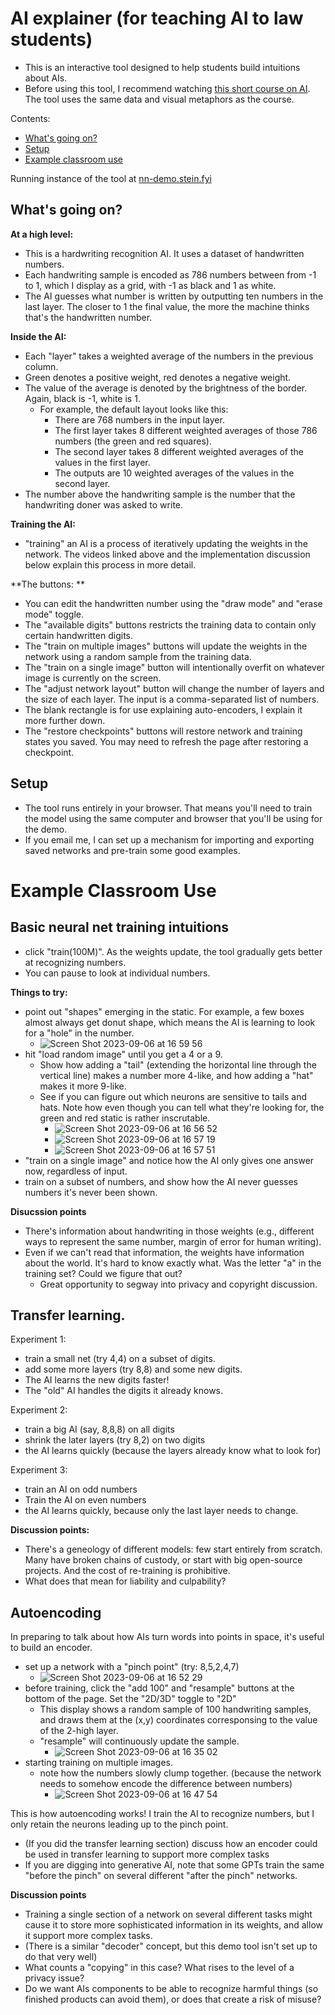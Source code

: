 # AI explainer (for teaching AI to law students)

 - This is an interactive tool designed to help students build intuitions about AIs.
 - Before using this tool, I recommend watching [this short course on AI](https://www.3blue1brown.com/topics/neural-networks). The tool uses the same data and visual metaphors as the course.

Contents:
 - [What's going on?](#intro)
 - [Setup](#setup)
 - [Example classroom use](#class)

Running instance of the tool at [nn-demo.stein.fyi](http://nn-demo.stein.fyi)


## What's going on? <a id='intro'></a>

**At a high level:**
 - This is a hardwriting recognition AI. It uses a dataset of handwritten numbers.
 - Each handwriting sample is encoded as 786 numbers between from -1 to 1, which I display as a grid, with -1 as black and 1 as white.
 - The AI guesses what number is written by outputting ten numbers in the last layer. The closer to 1 the final value, the more the machine thinks that's the handwritten number.

**Inside the AI:**
 - Each "layer" takes a weighted average of the numbers in the previous column.
 - Green denotes a positive weight, red denotes a negative weight.
 - The value of the average is denoted by the brightness of the border. Again, black is -1, white is 1.
   - For example, the default layout looks like this:
     - There are 768 numbers in the input layer.
     - The first layer takes 8 different weighted averages of those 786 numbers (the green and red squares).
     - The second layer takes 8 different weighted averages of the values in the first layer.
     - The outputs are 10 weighted averages of the values in the second layer.
  - The number above the handwriting sample is the number that the handwriting doner was asked to write.

**Training the AI:**
  - "training" an AI is a process of iteratively updating the weights in the network. The videos linked above and the implementation discussion below explain this process in more detail.

**The buttons: **
  - You can edit the handwritten number using the "draw mode" and "erase mode" toggle.
  - The "available digits" buttons restricts the training data to contain only certain handwritten digits.
  - The "train on multiple images" buttons will update the weights in the network using a random sample from the training data.
  - The "train on a single image" button will intentionally overfit on whatever image is currently on the screen.
  - The "adjust network layout" button will change the number of layers and the size of each layer. The input is a comma-separated list of numbers.
  - The blank rectangle is for use explaining auto-encoders, I explain it more further down.
  - The "restore checkpoints" buttons will restore network and training states you saved. You may need to refresh the page after restoring a checkpoint.

## Setup <a id='setup'></a>

 - The tool runs entirely in your browser. That means you'll need to train the model using the same computer and browser that you'll be using for the demo.
 - If you email me, I can set up a mechanism for importing and exporting saved networks and pre-train some good examples.


# Example Classroom Use <a id='class'></a>

## Basic neural net training intuitions

 - click "train(100M)". As the weights update, the tool gradually gets better at recognizing numbers.
 - You can pause to look at individual numbers.

**Things to try:**
 - point out "shapes" emerging in the static. For example, a few boxes almost always get donut shape, which means the AI is learning to look for a "hole" in the number.
   - ![Screen Shot 2023-09-06 at 16 59 56](https://github.com/davidbstein/nn_explainer.stein.fyi/assets/1490241/00e17e32-8497-483a-8030-830c9afe145d)
 - hit "load random image" until you get a 4 or a 9.
   - Show how adding a "tail" (extending the horizontal line through the vertical line) makes a number more 4-like, and how adding a "hat" makes it more 9-like.
   - See if you can figure out which neurons are sensitive to tails and hats. Note how even though you can tell what they're looking for, the green and red static is rather inscrutable.
     - ![Screen Shot 2023-09-06 at 16 56 52](https://github.com/davidbstein/nn_explainer.stein.fyi/assets/1490241/0dcad630-d3b6-44aa-953c-117c619f4d33)
     - ![Screen Shot 2023-09-06 at 16 57 19](https://github.com/davidbstein/nn_explainer.stein.fyi/assets/1490241/85396e4e-1e09-46c8-81b8-5565dd3eab62)
     - ![Screen Shot 2023-09-06 at 16 57 51](https://github.com/davidbstein/nn_explainer.stein.fyi/assets/1490241/4740055a-89cd-4fa8-8f69-7b17119b9f07)
 - "train on a single image" and notice how the AI only gives one answer now, regardless of input.
 - train on a subset of numbers, and show how the AI never guesses numbers it's never been shown.

**Disucssion points** 
 - There's information about handwriting in those weights (e.g., different ways to represent the same number, margin of error for human writing).
 - Even if we can't read that information, the weights have information about the world. It's hard to know exactly what. Was the letter "a" in the training set? Could we figure that out?
    - Great opportunity to segway into privacy and copyright discussion.

## Transfer learning.

Experiment 1:
 - train a small net (try 4,4) on a subset of digits.
 - add some more layers (try 8,8) and some new digits.
 - The AI learns the new digits faster!
 - The "old" AI handles the digits it already knows.

Experiment 2:
 - train a big AI (say, 8,8,8) on all digits
 - shrink the later layers (try 8,2) on two digits
 - the AI learns quickly (because the layers already know what to look for)

Experiment 3:
 - train an AI on odd numbers
 - Train the AI on even numbers
 - the AI learns quickly, because only the last layer needs to change.

**Discussion points:**
  - There's a geneology of different models: few start entirely from scratch. Many have broken chains of custody, or start with big open-source projects. And the cost of re-training is prohibitive.
  - What does that mean for liability and culpability?

## Autoencoding

In preparing to talk about how AIs turn words into points in space, it's useful to build an encoder.

  - set up a network with a "pinch point" (try: 8,5,2,4,7)
    - ![Screen Shot 2023-09-06 at 16 52 29](https://github.com/davidbstein/nn_explainer.stein.fyi/assets/1490241/d70ce8a5-a1ea-4000-bb1c-72b5ea68653d)
  - before training, click the "add 100" and "resample" buttons at the bottom of the page. Set the "2D/3D" toggle to "2D"
    - This display shows a random sample of 100 handwriting samples, and draws them at the (x,y) coordinates corresponsing to the value of the 2-high layer.
    - "resample" will continuously update the sample.
      - ![Screen Shot 2023-09-06 at 16 35 02](https://github.com/davidbstein/nn_explainer.stein.fyi/assets/1490241/2aa76bfb-f808-4f98-83a6-1a6ab9ca6028)
  - starting training on multiple images.
    - note how the numbers  slowly clump together. (because the network needs to somehow encode the difference between numbers)
      - ![Screen Shot 2023-09-06 at 16 47 54](https://github.com/davidbstein/nn_explainer.stein.fyi/assets/1490241/3f4b9bcf-3f8c-4e31-b1c0-dc9ccfe79573)

   
This is how autoencoding works! I train the AI to recognize numbers, but I only retain the neurons leading up to the pinch point.
 - (If you did the transfer learning section) discuss how an encoder could be used in transfer learning to support more complex tasks
 - If you are digging into generative AI, note that some GPTs train the same "before the pinch" on several different "after the pinch" networks.

**Discussion points**
 - Training a single section of a network on several different tasks might cause it to store more sophisticated information in its weights, and allow it support more complex tasks.
 - (There is a similar "decoder" concept, but this demo tool isn't set up to do that very well)
 - What counts a "copying" in this case? What rises to the level of a privacy issue?
 - Do we want AIs components to be able to recognize harmful things (so finished products can avoid them), or does that create a risk of misuse?
